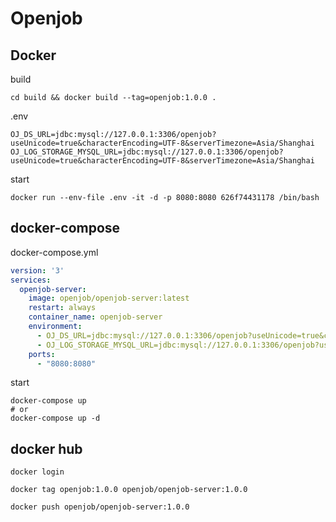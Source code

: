 # Openjob

## Docker

build
```shell
cd build && docker build --tag=openjob:1.0.0 .
```

.env
```properties
OJ_DS_URL=jdbc:mysql://127.0.0.1:3306/openjob?useUnicode=true&characterEncoding=UTF-8&serverTimezone=Asia/Shanghai
OJ_LOG_STORAGE_MYSQL_URL=jdbc:mysql://127.0.0.1:3306/openjob?useUnicode=true&characterEncoding=UTF-8&serverTimezone=Asia/Shanghai
```
 
start
```shell
docker run --env-file .env -it -d -p 8080:8080 626f74431178 /bin/bash
```

## docker-compose

docker-compose.yml
```yaml
version: '3'
services:
  openjob-server:
    image: openjob/openjob-server:latest
    restart: always
    container_name: openjob-server
    environment:
      - OJ_DS_URL=jdbc:mysql://127.0.0.1:3306/openjob?useUnicode=true&characterEncoding=UTF-8&serverTimezone=Asia/Shanghai
      - OJ_LOG_STORAGE_MYSQL_URL=jdbc:mysql://127.0.0.1:3306/openjob?useUnicode=true&characterEncoding=UTF-8&serverTimezone=Asia/Shanghai
    ports:
      - "8080:8080"
```

start
```shell
docker-compose up
# or
docker-compose up -d

```

## docker hub
```
docker login

docker tag openjob:1.0.0 openjob/openjob-server:1.0.0

docker push openjob/openjob-server:1.0.0
```
